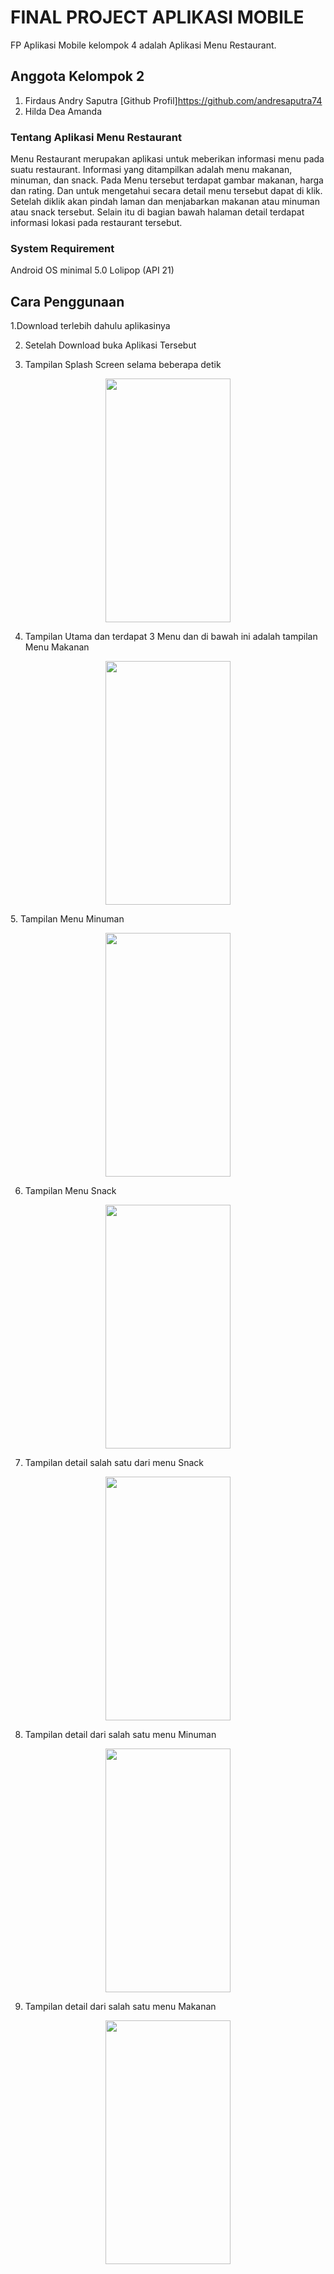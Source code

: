 # FINAL PROJECT APLIKASI MOBILE
FP Aplikasi Mobile kelompok 4 adalah Aplikasi Menu Restaurant.

## Anggota Kelompok 2
1. Firdaus Andry Saputra [Github Profil]https://github.com/andresaputra74
2. Hilda Dea Amanda

### Tentang Aplikasi Menu Restaurant
Menu Restaurant merupakan aplikasi untuk meberikan informasi menu pada suatu restaurant. Informasi yang ditampilkan adalah menu makanan, minuman, dan snack. Pada Menu tersebut terdapat gambar makanan, harga dan rating. Dan untuk mengetahui secara detail menu tersebut dapat di klik. Setelah diklik akan pindah laman dan menjabarkan makanan atau minuman atau snack tersebut. Selain itu di bagian bawah halaman detail terdapat informasi lokasi pada restaurant tersebut. 

### System Requirement
Android OS minimal 5.0 Lolipop (API 21)

## Cara Penggunaan
1.Download terlebih dahulu aplikasinya<br>

2. Setelah Download buka Aplikasi Tersebut<br>

3. Tampilan Splash Screen selama beberapa detik
<p align="center">
  <img src="https://user-images.githubusercontent.com/43087587/71016325-95ddbe80-2127-11ea-96d1-8d9ac6d01180.jpg" height="390px" width="200px">
</p>

4. Tampilan Utama dan terdapat 3 Menu dan di bawah ini adalah tampilan Menu Makanan
<p align="center">
  <img src="https://user-images.githubusercontent.com/43087587/71016320-95452800-2127-11ea-8a93-aaa4b650c84b.jpg" height="390px" width="200px">
</p>                                                                                                                                        
5. Tampilan Menu Minuman
<p align="center">                                                                                                                 
  <img src="https://user-images.githubusercontent.com/43087587/71016322-95452800-2127-11ea-89a4-23787e3d1e04.jpg" height="390px" width="200px">                                                                                                                            </p>                                                                                                                      
                                                                                                                                         
6. Tampilan Menu Snack
<p align="center">
  <img src="https://user-images.githubusercontent.com/43087587/71016323-95ddbe80-2127-11ea-854c-19730a54e22e.jpg" height="390px" width="200px">
</p>       
                                                                                                                                         
7. Tampilan detail salah satu dari menu Snack
<p align="center">
  <img src="https://user-images.githubusercontent.com/43087587/71016319-95452800-2127-11ea-85be-120b9ac84f62.jpg" height="390px" width="200px">
</p>
                                                                                                                                             
8.  Tampilan detail dari salah satu menu Minuman
<p align="center">
  <img src="https://user-images.githubusercontent.com/43087587/71016318-94ac9180-2127-11ea-9ba9-8716ece239ca.jpg" height="390px" width="200px">                                                                                                                            </p>
                                                                                                                                         
9. Tampilan detail dari salah satu menu Makanan
<p align="center">
<img src="https://user-images.githubusercontent.com/43087587/71016317-94ac9180-2127-11ea-961c-f2e77863c652.jpg" height="390px" width="200px">
</p>
